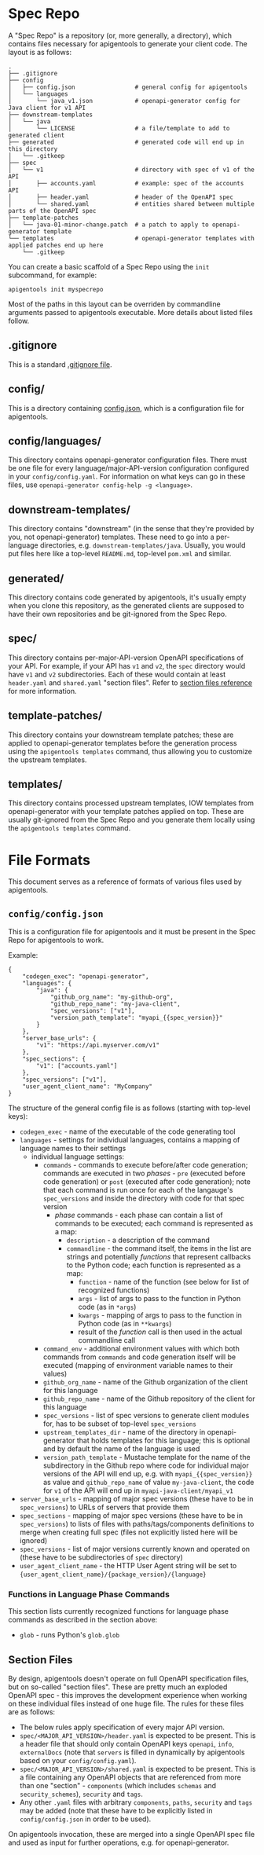# Spec Repo

A "Spec Repo" is a repository (or, more generally, a directory), which contains files necessary for apigentools to generate your client code. The layout is as follows:

```
.
├── .gitignore
├── config
│   ├── config.json                 # general config for apigentools
│   └── languages
│       └── java_v1.json            # openapi-generator config for Java client for v1 API
├── downstream-templates
│   └── java
│       └── LICENSE                 # a file/template to add to generated client
├── generated                       # generated code will end up in this directory
│   └── .gitkeep
├── spec
│   └── v1                          # directory with spec of v1 of the API
│       ├── accounts.yaml           # example: spec of the accounts API
│       ├── header.yaml             # header of the OpenAPI spec
│       └── shared.yaml             # entities shared between multiple parts of the OpenAPI spec
├── template-patches
│   └── java-01-minor-change.patch  # a patch to apply to openapi-generator template
└── templates                       # openapi-generator templates with applied patches end up here
    └── .gitkeep
```

You can create a basic scaffold of a Spec Repo using the `init` subcommand, for example:

```
apigentools init myspecrepo
```

Most of the paths in this layout can be overriden by commandline arguments passed to apigentools executable. More details about listed files follow.

## .gitignore

This is a standard [.gitignore file](https://git-scm.com/docs/gitignore).

## config/

This is a directory containing [config.json](#configconfigjson), which is a configuration file for apigentools.

## config/languages/

This directory contains openapi-generator configuration files. There must be one file for every language/major-API-version configuration configured in your `config/config.yaml`. For information on what keys can go in these files, use `openapi-generator config-help -g <language>`.

## downstream-templates/

This directory contains "downstream" (in the sense that they're provided by you, not openapi-generator) templates. These need to go into a per-language directories, e.g. `downstream-templates/java`. Usually, you would put files here like a top-level `README.md`, top-level `pom.xml` and similar.

## generated/

This directory contains code generated by apigentools, it's usually empty when you clone this repository, as the generated clients are supposed to have their own repositories and be git-ignored from the Spec Repo.

## spec/

This directory contains per-major-API-version OpenAPI specifications of your API. For example, if your API has `v1` and `v2`, the `spec` directory would have `v1` and `v2` subdirectories. Each of these would contain at least `header.yaml` and `shared.yaml` "section files". Refer to [section files reference](section-files) for more information.

## template-patches/

This directory contains your downstream template patches; these are applied to openapi-generator templates before the generation process using the `apigentools templates` command, thus allowing you to customize the upstream templates.

## templates/

This directory contains processed upstream templates, IOW templates from openapi-generator with your template patches applied on top. These are usually git-ignored from the Spec Repo and you generate them locally using the `apigentools templates` command.

# File Formats

This document serves as a reference of formats of various files used by apigentools.

## `config/config.json`

This is a configuration file for apigentools and it must be present in the Spec Repo for apigentools to work.

Example:

```
{
    "codegen_exec": "openapi-generator",
    "languages": {
        "java": {
            "github_org_name": "my-github-org",
            "github_repo_name": "my-java-client",
            "spec_versions": ["v1"],
            "version_path_template": "myapi_{{spec_version}}"
        }
    },
    "server_base_urls": {
        "v1": "https://api.myserver.com/v1"
    },
    "spec_sections": {
        "v1": ["accounts.yaml"]
    },
    "spec_versions": ["v1"],
    "user_agent_client_name": "MyCompany"
}
```

The structure of the general config file is as follows (starting with top-level keys):

* `codegen_exec` - name of the executable of the code generating tool
* `languages` - settings for individual languages, contains a mapping of language names to their settings
  * individual language settings:
    * `commands` - commands to execute before/after code generation; commands are executed in two *phases* - `pre` (executed before code generation) or `post` (executed after code generation); note that each command is run once for each of the langauge's `spec_versions` and inside the directory with code for that spec version
       * *phase* commands - each phase can contain a list of commands to be executed; each command is represented as a map:
         * `description` - a description of the command
         * `commandline` - the command itself, the items in the list are strings and potentially *functions* that represent callbacks to the Python code; each function is represented as a map:
            * `function` - name of the function (see below for list of recognized functions)
            * `args` - list of args to pass to the function in Python code (as in `*args`)
            * `kwargs` - mapping of args to pass to the function in Python code (as in `**kwargs`)
            * result of the *function* call is then used in the actual commandline call
    * `command_env` - additional environment values with which both commands from `commands` and code generation itself will be executed (mapping of environment variable names to their values)
    * `github_org_name` - name of the Github organization of the client for this language
    * `github_repo_name` - name of the Github repository of the client for this language
    * `spec_versions` - list of spec versions to generate client modules for, has to be subset of top-level `spec_versions`
    * `upstream_templates_dir` - name of the directory in openapi-generator that holds templates for this language; this is optional and by default the name of the language is used
    * `version_path_template` - Mustache template for the name of the subdirectory in the Github repo where code for individual major versions of the API will end up, e.g. with `myapi_{{spec_version}}` as value and `github_repo_name` of value `my-java-client`, the code for `v1` of the API will end up in `myapi-java-client/myapi_v1`
* `server_base_urls` - mapping of major spec versions (these have to be in `spec_versions`) to URLs of servers that provide them
* `spec_sections` - mapping of major spec versions (these have to be in `spec_versions`) to lists of files with paths/tags/components definitions to merge when creating full spec (files not explicitly listed here will be ignored)
* `spec_versions` - list of major versions currently known and operated on (these have to be subdirectories of `spec` directory)
* `user_agent_client_name` - the HTTP User Agent string will be set to `{user_agent_client_name}/{package_version}/{language}`

### Functions in Language Phase Commands

This section lists currently recognized functions for language phase commands as described in the section above:

* `glob` - runs Python's `glob.glob`

## Section Files

By design, apigentools doesn't operate on full OpenAPI specification files, but on so-called "section files". These are pretty much an exploded OpenAPI spec - this improves the development experience when working on these individual files instead of one huge file. The rules for these files are as follows:

* The below rules apply specification of every major API version.
* `spec/<MAJOR_API_VERSION>/header.yaml` is expected to be present. This is a header file that should only contain OpenAPI keys `openapi`, `info`, `externalDocs` (note that `servers` is filled in dynamically by apigentools based on your `config/config.yaml`).
* `spec/<MAJOR_API_VERSION>/shared.yaml` is expected to be present. This is a file containing any OpenAPI objects that are referenced from more than one "section" - `components` (which includes `schemas` and `security_schemes`), `security` and `tags`.
* Any other `.yaml` files with arbitrary `components`, `paths`, `security` and `tags` may be added (note that these have to be explicitly listed in `config/config.json` in order to be used).

On apigentools invocation, these are merged into a single OpenAPI spec file and used as input for further operations, e.g. for openapi-generator.